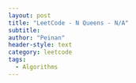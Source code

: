 ```yaml
---
layout: post
title: "LeetCode - N Queens - N/A"
subtitle:
author: "Peinan"
header-style: text
category: leetcode
tags:
  - Algorithms
---
```



